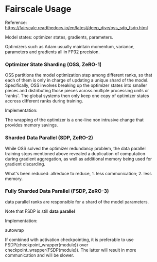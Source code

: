 # Fairscale Usage

Reference: https://fairscale.readthedocs.io/en/latest/deep_dive/oss_sdp_fsdp.html

Model states: optimizer states, gradients, parameters.

Optimizers such as Adam usually maintain momentum, variance, parameters and gradients all in FP32 precision.

### Optimizer State Sharding (OSS, ZeRO-1)

OSS partitions the model optimization step among different ranks, so that each of them is only in charge of updating a unique shard of the model. Specifically, OSS involves breaking up the optimizer states into smaller pieces and distributing those pieces across multiple processing units or 'ranks'. The global systems then only keep one copy of optimizer states accross different ranks during training.

Implementation:

The wrapping of the optimizer is a one-line non intrusive change that provides memory savings.

### Sharded Data Parallel (SDP, ZeRO-2)

While OSS solved the optimizer redundancy problem, the data parallel training steps mentioned above revealed a duplication of computation during gradient aggregation, as well as additional memory being used for gradient discarding.

What's been reduced: allreduce to reduce, 1. less communication; 2. less memory.

### Fully Sharded Data Parallel (FSDP, ZeRO-3)

data parallel ranks are responsible for a shard of the model parameters.

Note that FSDP is still **data parallel**

Implementation:

autowrap

If combined with activation checkpointing, it is preferable to use FSDP(checkpoint_wrapper(module)) over checkpoint_wrapper(FSDP(module)). The latter will result in more communication and will be slower.